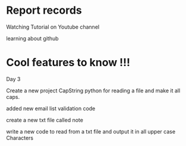 # Report records

Watching Tutorial on Youtube channel

learning about github

# Cool features to know !!!


Day 3 

Create a new project CapString python for reading a file and make it all caps. 

added new email list validation code

create a new txt file called note 

write a new code to read from a txt file and output it in all upper case Characters 
